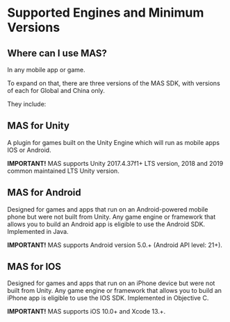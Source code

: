 # Supported Engines and Minimum Versions

## Where can I use MAS?

In any mobile app or game. 

To expand on that, there are three versions of the MAS SDK, with versions of each for Global and China only.

They include:

## MAS for Unity

A plugin for games built on the Unity Engine which will run as mobile apps IOS or Android.

**IMPORTANT!**  MAS supports Unity 2017.4.37f1+ LTS version, 2018 and 2019 common maintained LTS  Unity version.

## MAS for Android

Designed for games and apps that run on an Android-powered mobile phone but were not built from Unity. Any game engine or framework that allows you to build an Android app is eligible to use the Android SDK.  Implemented in Java.

**IMPORTANT!**  MAS supports Android version 5.0.+ (Android API level: 21+).

##  MAS for IOS

Designed for games and apps that run on an iPhone device but were not built from Unity. Any game engine or framework that allows you to build an iPhone app is eligible to use the IOS SDK. Implemented in Objective C.

**IMPORTANT!**  MAS supports iOS 10.0+ and Xcode 13.+.
